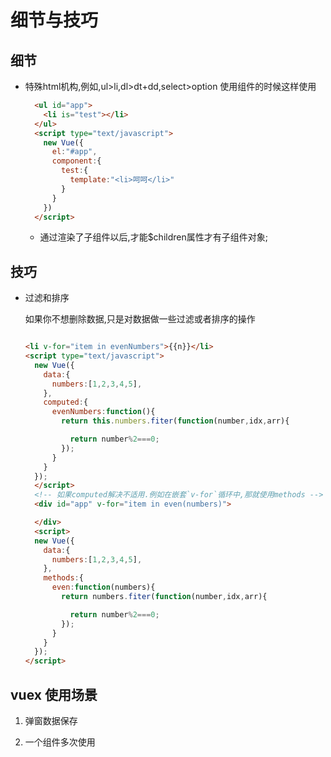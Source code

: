 # 细节与技巧

## 细节

- 特殊html机构,例如,ul>li,dl>dt+dd,select>option 使用组件的时候这样使用
    ```html
      <ul id="app">
        <li is="test"></li>
      </ul>
      <script type="text/javascript">
        new Vue({
          el:"#app",
          component:{
            test:{
              template:"<li>呵呵</li>"
            }
          }
        })
      </script>
    ```
  - 通过渲染了子组件以后,才能$children属性才有子组件对象;

## 技巧

- 过滤和排序

  如果你不想删除数据,只是对数据做一些过滤或者排序的操作

  ```html

  <li v-for="item in evenNumbers">{{n}}</li>
  <script type="text/javascript">
    new Vue({
      data:{
        numbers:[1,2,3,4,5],
      },
      computed:{
        evenNumbers:function(){
          return this.numbers.fiter(function(number,idx,arr){

            return number%2===0;
          });
        }
      }
    });
    </script>
    <!-- 如果computed解决不适用.例如在嵌套`v-for`循环中,那就使用methods -->
    <div id="app" v-for="item in even(numbers)">

    </div>
    <script>
    new Vue({
      data:{
        numbers:[1,2,3,4,5],
      },
      methods:{
        even:function(numbers){
          return numbers.fiter(function(number,idx,arr){

            return number%2===0;
          });
        }
      }
    });
  </script>
  ```

## vuex 使用场景

1. 弹窗数据保存

2. 一个组件多次使用

